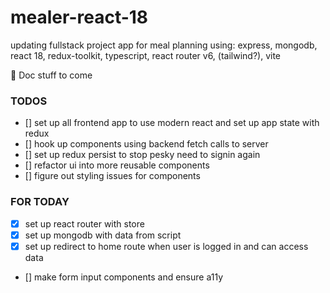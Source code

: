 # mealer-react-18
updating fullstack project app for meal planning using:
express, mongodb, react 18, redux-toolkit, typescript, react router v6, (tailwind?), vite

🦃 Doc stuff to come

<!-- TODOS -->
### TODOS
- [] set up all frontend app to use modern react and set up app state with redux
- [] hook up components using backend fetch calls to server
- [] set up redux persist to stop pesky need to signin again
- [] refactor ui into more reusable components
- [] figure out styling issues for components

<!-- FOR TODAY -->
### FOR TODAY
- [x] set up react router with store
- [x] set up mongodb with data from script
- [x] set up redirect to home route when user is logged in and can access data
- [] make form input components and ensure a11y
